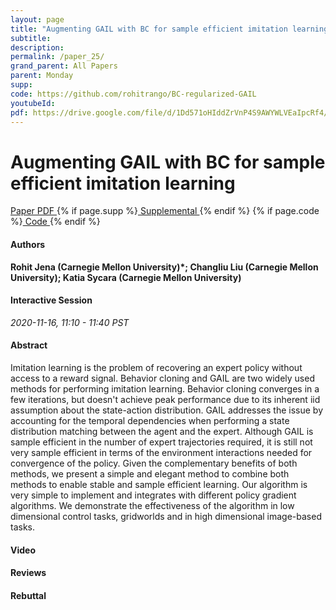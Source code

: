 ```yaml
---
layout: page
title: "Augmenting GAIL with BC for sample efficient imitation learning"
subtitle: 
description:
permalink: /paper_25/
grand_parent: All Papers
parent: Monday
supp: 
code: https://github.com/rohitrango/BC-regularized-GAIL
youtubeId: 
pdf: https://drive.google.com/file/d/1Dd571oHIddZrVnP4S9AWYWLVEaIpcRf4/view
---
```


# Augmenting GAIL with BC for sample efficient imitation learning

<a href="https://drive.google.com/file/d/1Dd571oHIddZrVnP4S9AWYWLVEaIpcRf4/view" target="_blank" rel="noopener noreferrer" class="btn btn-blue"><i class="fa fa-file-text-o" aria-hidden="true"></i> Paper PDF </a> {% if page.supp %}<a href="" target="_blank" rel="noopener noreferrer" class="btn btn-green"><i class="fa fa-file-text-o" aria-hidden="true"></i> Supplemental </a>{% endif %} {% if page.code %}<a href="https://github.com/rohitrango/BC-regularized-GAIL" target="_blank" rel="noopener noreferrer" class="btn btn-green"><i class="fa fa-github" aria-hidden="true"></i> Code </a>{% endif %} 

#### Authors
**Rohit Jena (Carnegie Mellon University)*; Changliu Liu (Carnegie Mellon University); Katia Sycara (Carnegie Mellon University)**

#### Interactive Session
*2020-11-16, 11:10 - 11:40 PST*

#### Abstract
Imitation learning is the problem of recovering an expert policy without access to a reward signal. Behavior cloning and GAIL are two widely used methods for performing imitation learning. Behavior cloning converges in a few iterations, but doesn't achieve peak performance due to its inherent iid assumption about the state-action distribution. GAIL addresses the issue by accounting for the temporal dependencies when performing a state distribution matching between the agent and the expert. Although GAIL is sample efficient in the number of expert trajectories required, it is still not very sample efficient in terms of the environment interactions needed for convergence of the policy. Given the complementary benefits of both methods, we present a simple and elegant method to combine both methods to enable stable and sample efficient learning. Our algorithm is very simple to implement and integrates with different policy gradient algorithms. We demonstrate the effectiveness of the algorithm in low dimensional control tasks, gridworlds and in high dimensional image-based tasks.

#### Video 

#### Reviews

#### Rebuttal

